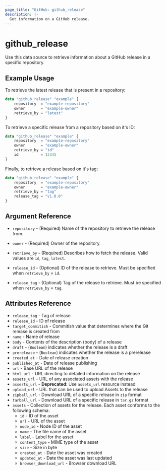 ```yaml
---
page_title: "GitHub: github_release"
description: |-
  Get information on a GitHub release.
---
```


# github\_release

Use this data source to retrieve information about a GitHub release in a specific repository.

## Example Usage

To retrieve the latest release that is present in a repository:

```terraform
data "github_release" "example" {
    repository  = "example-repository"
    owner       = "example-owner"
    retrieve_by = "latest"
}
```

To retrieve a specific release from a repository based on it's ID:

```terraform
data "github_release" "example" {
    repository  = "example-repository"
    owner       = "example-owner"
    retrieve_by = "id"
    id          = 12345
}
```

Finally, to retrieve a release based on it's tag:

```terraform
data "github_release" "example" {
    repository  = "example-repository"
    owner       = "example-owner"
    retrieve_by = "tag"
    release_tag = "v1.0.0"
}
```

## Argument Reference

* `repository` - (Required) Name of the repository to retrieve the release from.

* `owner` - (Required) Owner of the repository.

* `retrieve_by` - (Required) Describes how to fetch the release. Valid values are `id`, `tag`, `latest`.

* `release_id` - (Optional) ID of the release to retrieve. Must be specified when `retrieve_by` = `id`.

* `release_tag` - (Optional) Tag of the release to retrieve. Must be specified when `retrieve_by` = `tag`.

## Attributes Reference

* `release_tag` - Tag of release
* `release_id` - ID of release
* `target_commitish` - Commitish value that determines where the Git release is created from
* `name` - Name of release
* `body` - Contents of the description (body) of a release
* `draft` - (`Boolean`) indicates whether the release is a draft
* `prerelease` - (`Boolean`) indicates whether the release is a prerelease
* `created_at` - Date of release creation
* `published_at` - Date of release publishing
* `url` - Base URL of the release
* `html_url` - URL directing to detailed information on the release
* `assets_url` - URL of any associated assets with the release
* `asserts_url` - **Deprecated**: Use `assets_url` resource instead
* `upload_url` - URL that can be used to upload Assets to the release
* `zipball_url` - Download URL of a specific release in `zip` format
* `tarball_url` - Download URL of a specific release in `tar.gz` format
* `assets` - Collection of assets for the release. Each asset conforms to the following schema:
  * `id` - ID of the asset
  * `url` - URL of the asset
  * `node_id` - Node ID of the asset
  * `name` - The file name of the asset
  * `label` - Label for the asset
  * `content_type` - MIME type of the asset
  * `size` - Size in byte
  * `created_at` - Date the asset was created
  * `updated_at` - Date the asset was last updated
  * `browser_download_url` - Browser download URL
